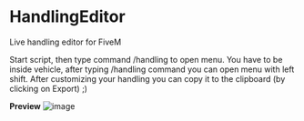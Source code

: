 # HandlingEditor
Live handling editor for FiveM

Start script, then type command /handling <handling name> to open menu. You have to be inside vehicle, after typing /handling command you can open menu with left shift.
After customizing your handling you can copy it to the clipboard (by clicking on Export) ;)

**Preview**
![image](https://user-images.githubusercontent.com/40892034/229254038-847c1493-f761-479c-9b5d-3b3279abeb91.png)
